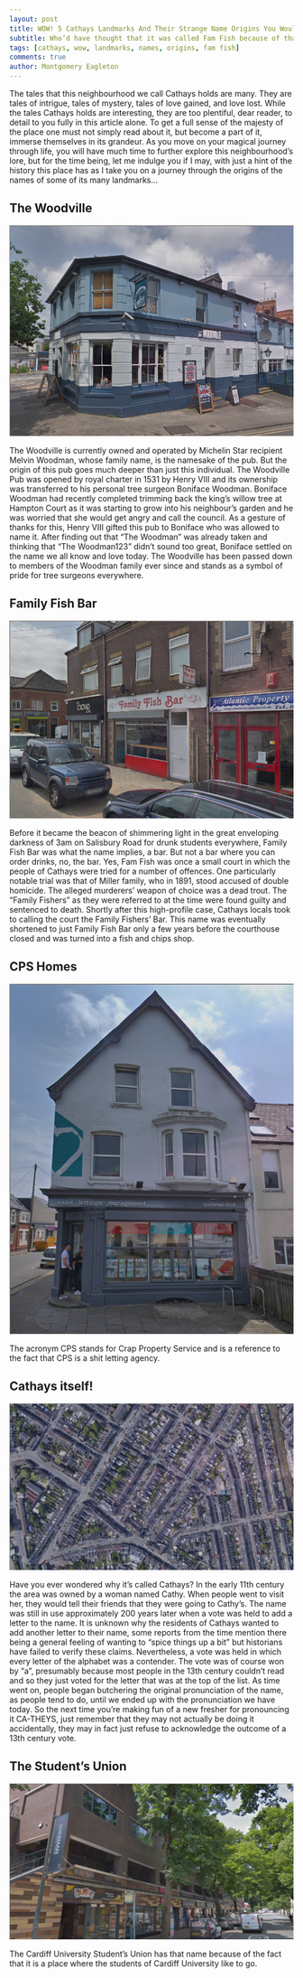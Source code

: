 ```yaml
---
layout: post
title: WOW! 5 Cathays Landmarks And Their Strange Name Origins You Wouldn’t Believe
subtitle: Who’d have thought that it was called Fam Fish because of that?
tags: [cathays, wow, landmarks, names, origins, fam fish]
comments: true
author: Montgomery Eagleton
---
```


The tales that this neighbourhood we call Cathays holds are many. They are tales of intrigue, tales of mystery, tales of love gained, and love lost. While the tales Cathays holds are interesting, they are too plentiful, dear reader, to detail to you fully in this article alone. To get a full sense of the majesty of the place one must not simply read about it, but become a part of it, immerse themselves in its grandeur. As you move on your magical journey through life, you will have much time to further explore this neighbourhood’s lore, but for the time being, let me indulge you if I may, with just a hint of the history this place has as I take you on a journey through the origins of the names of some of its many landmarks…

## The Woodville
![The Woody](/img/woody2.png)

The Woodville is currently owned and operated by Michelin Star recipient Melvin Woodman, whose family name, is the namesake of the pub. But the origin of this pub goes much deeper than just this individual. The Woodville Pub was opened by royal charter in 1531 by Henry VIII and its ownership was transferred to his personal tree surgeon Boniface Woodman. Boniface Woodman had recently completed trimming back the king’s willow tree at Hampton Court as it was starting to grow into his neighbour’s garden and he was worried that she would get angry and call the council. As a gesture of thanks for this, Henry VIII gifted this pub to Boniface who was allowed to name it. After finding out that “The Woodman” was already taken and thinking that “The Woodman123” didn’t sound too great, Boniface settled on the name we all know and love today. The Woodville has been passed down to members of the Woodman family ever since and stands as a symbol of pride for tree surgeons everywhere.

## Family Fish Bar
![Fam Fish](/img/fam.png)

Before it became the beacon of shimmering light in the great enveloping darkness of 3am on Salisbury Road for drunk students everywhere, Family Fish Bar was what the name implies, a bar. But not a bar where you can order drinks, no, the bar. Yes, Fam Fish was once a small court in which the people of Cathays were tried for a number of offences. One particularly notable trial was that of Miller family, who in 1891, stood accused of double homicide. The alleged murderers’ weapon of choice was a dead trout. The “Family Fishers” as they were referred to at the time were found guilty and sentenced to death. Shortly after this high-profile case, Cathays locals took to calling the court the Family Fishers’ Bar. This name was eventually shortened to just Family Fish Bar only a few years before the courthouse closed and was turned into a fish and chips shop.

## CPS Homes
![SHIT](/img/cps.png)

The acronym CPS stands for Crap Property Service and is a reference to the fact that CPS is a shit letting agency.

## Cathays itself!
![Cathays](/img/cathays.png)

Have you ever wondered why it’s called Cathays? In the early 11th century the area was owned by a woman named Cathy. When people went to visit her, they would tell their friends that they were going to Cathy’s. The name was still in use approximately 200 years later when a vote was held to add a letter to the name. It is unknown why the residents of Cathays wanted to add another letter to their name, some reports from the time mention there being a general feeling of wanting to “spice things up a bit” but historians have failed to verify these claims. Nevertheless, a vote was held in which every letter of the alphabet was a contender. The vote was of course won by “a”, presumably because most people in the 13th century couldn’t read and so they just voted for the letter that was at the top of the list. As time went on, people began butchering the original pronunciation of the name, as people tend to do, until we ended up with the pronunciation we have today. So the next time you’re making fun of a new fresher for pronouncing it CA-THEYS, just remember that they may not actually be doing it accidentally, they may in fact just refuse to acknowledge the outcome of a 13th century vote.

## The Student’s Union
![SU](/img/su.png)

The Cardiff University Student’s Union has that name because of the fact that it is a place where the students of Cardiff University like to go.
